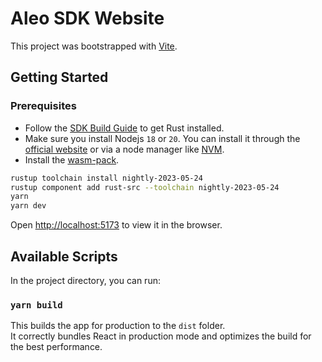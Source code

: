 # Aleo SDK Website

This project was bootstrapped with [Vite](https://vitejs.dev/).

## Getting Started

### Prerequisites

-   Follow the [SDK Build Guide](https://github.com/AleoHQ/sdk#2-build-guide) to get Rust installed.
-   Make sure you install Nodejs `18` or `20`. You can install it through the [official website](https://nodejs.org/) or via a node manager like [NVM](https://github.com/creationix/nvm).
-   Install the [wasm-pack](https://rustwasm.github.io/wasm-pack/installer/).

```bash
rustup toolchain install nightly-2023-05-24
rustup component add rust-src --toolchain nightly-2023-05-24
yarn
yarn dev
```

Open [http://localhost:5173](http://localhost:5173) to view it in the browser.

## Available Scripts

In the project directory, you can run:

### `yarn build`

This builds the app for production to the `dist` folder.\
It correctly bundles React in production mode and optimizes the build for the best performance.
